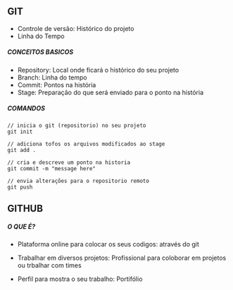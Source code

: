 ## GIT
- Controle de versão:  Histórico do projeto
- Linha do Tempo


##### CONCEITOS BASICOS


- Repository: Local onde ficará o histórico do seu projeto
- Branch: Linha do tempo
- Commit: Pontos na história
- Stage:  Preparação do que será enviado para o ponto na história

##### COMANDOS

```
// inicia o git (repositorio) no seu projeto
git init

// adiciona tofos os arquivos modificados ao stage
git add .

// cria e descreve um ponto na historia
git commit -m "message here"

// envia alterações para o repositorio remoto
git push
```

## GITHUB
##### O QUE É?

- Plataforma online para colocar os seus codigos: através do git

- Trabalhar em diversos projetos: Profissional para coloborar em projetos  ou trbalhar com times

- Perfil para mostra o seu trabalho: Portifólio